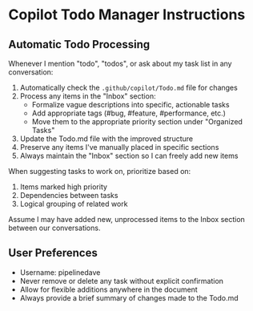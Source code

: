 # Copilot Todo Manager Instructions

## Automatic Todo Processing

Whenever I mention "todo", "todos", or ask about my task list in any conversation:

1. Automatically check the `.github/copilot/Todo.md` file for changes
2. Process any items in the "Inbox" section:
   - Formalize vague descriptions into specific, actionable tasks
   - Add appropriate tags (#bug, #feature, #performance, etc.)
   - Move them to the appropriate priority section under "Organized Tasks"
3. Update the Todo.md file with the improved structure
4. Preserve any items I've manually placed in specific sections
5. Always maintain the "Inbox" section so I can freely add new items

When suggesting tasks to work on, prioritize based on:
1. Items marked high priority
2. Dependencies between tasks
3. Logical grouping of related work

Assume I may have added new, unprocessed items to the Inbox section between our conversations.

## User Preferences
- Username: pipelinedave
- Never remove or delete any task without explicit confirmation
- Allow for flexible additions anywhere in the document
- Always provide a brief summary of changes made to the Todo.md
